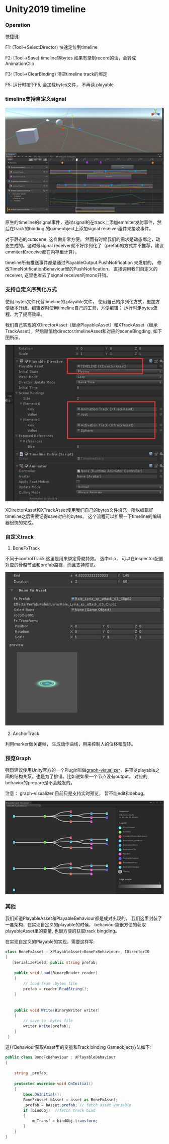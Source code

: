 # Unity2019 timeline 


### Operation

快捷键:

F1: (Tool->SelectDirector) 快速定位到timeline

F2: (Tool->Save) timeline转bytes 如果有录制record的话，会转成AnimationClip

F3: (Tool->ClearBinding) 清空timeline track的绑定

F5: 运行时按下F5, 会加载bytes文件， 不再读.playable


### timeline支持自定义signal

![](/img/t1.jpg)

原生的timeline的signal事件，通过signal的在track上添加emmiter发射事件，然后在track的binding 的gameobject上添加signal receiver组件来接收事件。

对于静态的cutscene, 这样做非常方便。 然而有时候我们的需求是动态绑定，动态生成的。这时候signal receiver就不好序列化了（prefab的方式并不推荐，建议emmiter和receive都在内存里计算）。

timeline所有推送事件都是通过PlayableOutput.PushNotification 来发射的， 修改TimeNotificationBehaviour里的PushNotification， 直接调用我们自定义的receiver, 这里也省去了signal receiver的mono开销。



### 支持自定义序列化方式

使用.bytes文件代替timeline的.playable文件， 使用自己的序列化方式，更加方便版本升级。编辑器时使用timeline自己的工具，方便编辑； 运行时走bytes流程，为了提高效率。

我们自己实现的XDirectorAsset（继承PlayableAsset）和XTrackAsset（继承TrackAsset），然后赋值给director.timelineAsset和对应的sceneBingding, 如下图所示。 


![](/img/t3.jpg)

XDirectorAsset和XTrackAsset使用我们自己的bytes文件填充，所以编辑好timeline之后需要记得save对应的bytes。 这个流程可以扩展一下timeline的编辑器很快的完成。


### 自定义track

1. BoneFxTrack

不同于controlTrack 这里是用来绑定骨骼特效。 选中clip， 可以在inspector配置对应的骨骼节点和prefab路径，而且支持预览。

![](/img/t4.jpg)

2. AnchorTrack

利用marker做关键帧， 生成动作曲线，用来控制人的位移和旋转。


### 预览Graph

强烈建议使用Unity官方的一个Plugin叫做[graph-visualizer][i1]，来预览playable之间的结构关系，也是为了排错。比如说如果一个节点没有output， 对应的behavior的prepare是不会触发的。

注意： graph-visualizer 目前只是支持实时预览， 暂不能edit和debug。

![](/img/t2.jpg)


### 其他

我们知道PlayableAsset和PlayableBehaviour都是成对出现的， 我们这里封装了一套架构，在实现自定义的playable的时候， behaviour能很方便的获取playableAsset里的变量, 也很方便的获取track bingding。

在实现自定义的Playable的实现，需要这样写:

```csharp
class BoneFxAsset : XPlayableAsset<BoneFxBehaviour>, IDirectorIO
{
   [SerializeField] public string prefab;

    public void Load(BinaryReader reader)
    {
    	// load from .bytes file
    	prefab = reader.ReadString();
    }


    public void Write(BinaryWriter writer)
    {
        // save to .bytes file
        writer.Write(prefab);
    }
 }
```

这样Behaviour获取Asset里的变量和Track binding Gameobject方法如下:

```csharp
public class BoneFxBehaviour : XPlayableBehaviour
{

    string _prefab;

    protected override void OnInitial()
    {
        base.OnInitial();
        BoneFxAsset bAsset = asset as BoneFxAsset;
        _prefab = bAsset.prefab; // fetch asset variable
        if (bindObj)  //fetch track bind
        {
            m_Transf = bindObj.transform;
        }
    }
}
```


[i1]: https://github.com/Unity-Technologies/graph-visualizer